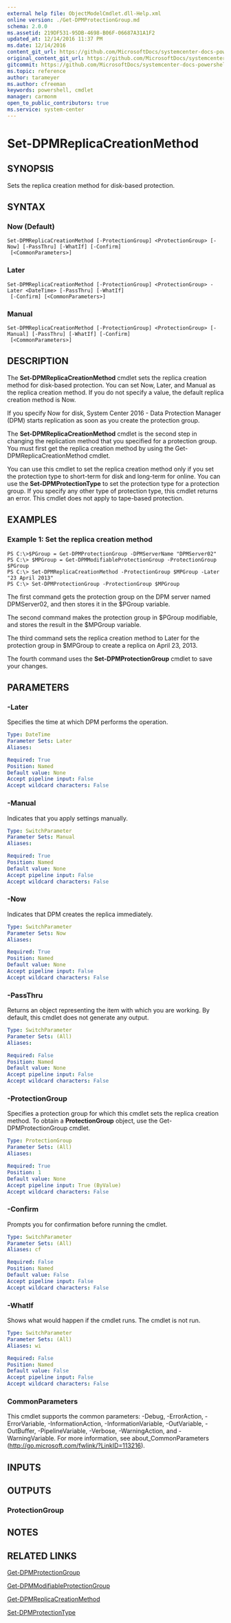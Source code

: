 ```yaml
---
external help file: ObjectModelCmdlet.dll-Help.xml
online version: ./Get-DPMProtectionGroup.md
schema: 2.0.0
ms.assetid: 219DF531-95DB-4698-B06F-06687A31A1F2
updated_at: 12/14/2016 11:37 PM
ms.date: 12/14/2016
content_git_url: https://github.com/MicrosoftDocs/systemcenter-docs-powershell/blob/master/systemcenter-cmdlets/SystemCenter2016/DataProtectionManager/v1/Set-DPMReplicaCreationMethod.md
original_content_git_url: https://github.com/MicrosoftDocs/systemcenter-docs-powershell/blob/master/systemcenter-cmdlets/SystemCenter2016/DataProtectionManager/v1/Set-DPMReplicaCreationMethod.md
gitcommit: https://github.com/MicrosoftDocs/systemcenter-docs-powershell/blob/ddd0fefc9adaabb9394eb6c21b33370913d1830d/systemcenter-cmdlets/SystemCenter2016/DataProtectionManager/v1/Set-DPMReplicaCreationMethod.md
ms.topic: reference
author: tarameyer
ms.author: cfreeman
keywords: powershell, cmdlet
manager: carmonm
open_to_public_contributors: true
ms.service: system-center
---
```


# Set-DPMReplicaCreationMethod

## SYNOPSIS
Sets the replica creation method for disk-based protection.

## SYNTAX

### Now (Default)
```
Set-DPMReplicaCreationMethod [-ProtectionGroup] <ProtectionGroup> [-Now] [-PassThru] [-WhatIf] [-Confirm]
 [<CommonParameters>]
```

### Later
```
Set-DPMReplicaCreationMethod [-ProtectionGroup] <ProtectionGroup> -Later <DateTime> [-PassThru] [-WhatIf]
 [-Confirm] [<CommonParameters>]
```

### Manual
```
Set-DPMReplicaCreationMethod [-ProtectionGroup] <ProtectionGroup> [-Manual] [-PassThru] [-WhatIf] [-Confirm]
 [<CommonParameters>]
```

## DESCRIPTION
The **Set-DPMReplicaCreationMethod** cmdlet sets the replica creation method for disk-based protection.
You can set Now, Later, and Manual as the replica creation method.
If you do not specify a value, the default replica creation method is Now.

If you specify Now for disk, System Center 2016 - Data Protection Manager (DPM) starts replication as soon as you create the protection group.

The **Set-DPMReplicaCreationMethod** cmdlet is the second step in changing the replication method that you specified for a protection group.
You must first get the replica creation method by using the Get-DPMReplicaCreationMethod cmdlet.

You can use this cmdlet to set the replica creation method only if you set the protection type to short-term for disk and long-term for online.
You can use the **Set-DPMProtectionType** to set the protection type for a protection group.
If you specify any other type of protection type, this cmdlet returns an error.
This cmdlet does not apply to tape-based protection.

## EXAMPLES

### Example 1: Set the replica creation method
```
PS C:\>$PGroup = Get-DPMProtectionGroup -DPMServerName "DPMServer02"
PS C:\> $MPGroup = Get-DPMModifiableProtectionGroup -ProtectionGroup $PGroup
PS C:\> Set-DPMReplicaCreationMethod -ProtectionGroup $MPGroup -Later "23 April 2013"
PS C:\> Set-DPMProtectionGroup -ProtectionGroup $MPGroup
```

The first command gets the protection group on the DPM server named DPMServer02, and then stores it in the $PGroup variable.

The second command makes the protection group in $PGroup modifiable, and stores the result in the $MPGroup variable.

The third command sets the replica creation method to Later for the protection group in $MPGroup to create a replica on April 23, 2013.

The fourth command uses the **Set-DPMProtectionGroup** cmdlet to save your changes.

## PARAMETERS

### -Later
Specifies the time at which DPM performs the operation.

```yaml
Type: DateTime
Parameter Sets: Later
Aliases: 

Required: True
Position: Named
Default value: None
Accept pipeline input: False
Accept wildcard characters: False
```

### -Manual
Indicates that you apply settings manually.

```yaml
Type: SwitchParameter
Parameter Sets: Manual
Aliases: 

Required: True
Position: Named
Default value: None
Accept pipeline input: False
Accept wildcard characters: False
```

### -Now
Indicates that DPM creates the replica immediately.

```yaml
Type: SwitchParameter
Parameter Sets: Now
Aliases: 

Required: True
Position: Named
Default value: None
Accept pipeline input: False
Accept wildcard characters: False
```

### -PassThru
Returns an object representing the item with which you are working.
By default, this cmdlet does not generate any output.

```yaml
Type: SwitchParameter
Parameter Sets: (All)
Aliases: 

Required: False
Position: Named
Default value: None
Accept pipeline input: False
Accept wildcard characters: False
```

### -ProtectionGroup
Specifies a protection group for which this cmdlet sets the replica creation method.
To obtain a **ProtectionGroup** object, use the Get-DPMProtectionGroup cmdlet.

```yaml
Type: ProtectionGroup
Parameter Sets: (All)
Aliases: 

Required: True
Position: 1
Default value: None
Accept pipeline input: True (ByValue)
Accept wildcard characters: False
```

### -Confirm
Prompts you for confirmation before running the cmdlet.

```yaml
Type: SwitchParameter
Parameter Sets: (All)
Aliases: cf

Required: False
Position: Named
Default value: False
Accept pipeline input: False
Accept wildcard characters: False
```

### -WhatIf
Shows what would happen if the cmdlet runs.
The cmdlet is not run.

```yaml
Type: SwitchParameter
Parameter Sets: (All)
Aliases: wi

Required: False
Position: Named
Default value: False
Accept pipeline input: False
Accept wildcard characters: False
```

### CommonParameters
This cmdlet supports the common parameters: -Debug, -ErrorAction, -ErrorVariable, -InformationAction, -InformationVariable, -OutVariable, -OutBuffer, -PipelineVariable, -Verbose, -WarningAction, and -WarningVariable. For more information, see about_CommonParameters (http://go.microsoft.com/fwlink/?LinkID=113216).

## INPUTS

## OUTPUTS

### ProtectionGroup

## NOTES

## RELATED LINKS

[Get-DPMProtectionGroup](xref:SystemCenter2016/DataProtectionManager/v1/Get-DPMProtectionGroup.md)

[Get-DPMModifiableProtectionGroup](xref:SystemCenter2016/DataProtectionManager/v1/Get-DPMModifiableProtectionGroup.md)

[Get-DPMReplicaCreationMethod](xref:SystemCenter2016/DataProtectionManager/v1/Get-DPMReplicaCreationMethod.md)

[Set-DPMProtectionType](xref:SystemCenter2016/DataProtectionManager/v1/Set-DPMProtectionType.md)


